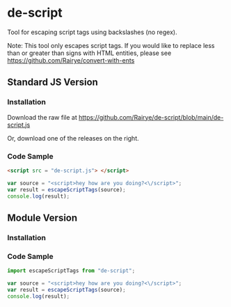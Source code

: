 # de-script
Tool for escaping script tags using backslashes (no regex). 

Note: This tool only escapes script tags. If you would like to replace less than or greater than signs with HTML entities, please see https://github.com/Rairye/convert-with-ents

## Standard JS Version 

### Installation

Download the raw file at https://github.com/Rairye/de-script/blob/main/de-script.js

Or, download one of the releases on the right.

### Code Sample

```html
<script src = "de-script.js"> </script>
```
```javascript
var source = "<script>hey how are you doing?<\/script>";
var result = escapeScriptTags(source);
console.log(result);
```
## Module Version 

### Installation

### Code Sample

```javascript
import escapeScriptTags from "de-script";

var source = "<script>hey how are you doing?<\/script>";
var result = escapeScriptTags(source);
console.log(result);
```
